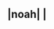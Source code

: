 |noah|                                                                                                                                                                                                                                                    |
----------------------------------------------------------------------------------------------------------------------------------------------------------------------------------------------------------------------------------------------------------

